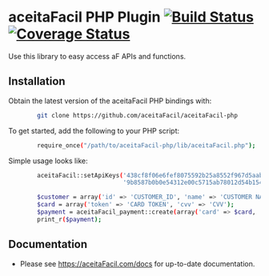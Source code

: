 # aceitaFacil PHP Plugin [![Build Status](https://travis-ci.org/aceitaFacil/aceitaFacil-php.svg?branch=master)](https://travis-ci.org/aceitaFacil/aceitaFacil-php)[![Coverage Status](https://coveralls.io/repos/aceitaFacil/aceitaFacil-php/badge.png)](https://coveralls.io/r/aceitaFacil/aceitaFacil-php)
Use this library to easy access aF APIs and functions.


## Installation

Obtain the latest version of the aceitaFacil PHP bindings with:

```sh
	    git clone https://github.com/aceitaFacil/aceitaFacil-php
```

To get started, add the following to your PHP script:

```sh
	    require_once("/path/to/aceitaFacil-php/lib/aceitaFacil.php");
```

Simple usage looks like:

```sh
		aceitaFacil::setApiKeys('438cf8f06e6fef8075592b25a8552f967d5aab76', 
		                        '9b8587b0b0e54312e00c5715ab78012d54b1549c');

		$customer = array('id' => 'CUSTOMER_ID', 'name' => 'CUSTOMER NAME', 'email' => 'customer@example.com');
		$card = array('token' => 'CARD TOKEN', 'cvv' => 'CVV');
		$payment = aceitaFacil_payment::create(array('card' => $card, 'total_amount'=>1000, 'item' => array(0 => array( 'amount'=>1000 ))));
		print_r($payment);
```

## Documentation

* Please see https://aceitaFacil.com/docs for up-to-date documentation.